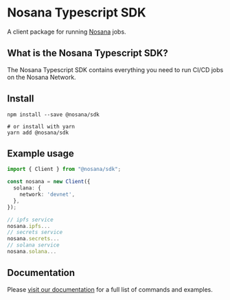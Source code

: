 # Nosana Typescript SDK

A client package for running [Nosana](https://nosana.io/) jobs.

## What is the Nosana Typescript SDK?

The Nosana Typescript SDK contains everything you need to run CI/CD jobs on the Nosana Network.

## Install

```shell
npm install --save @nosana/sdk

# or install with yarn
yarn add @nosana/sdk
```
## Example usage

```ts
import { Client } from "@nosana/sdk";

const nosana = new Client({
  solana: {
    network: 'devnet',
  },
});

// ipfs service
nosana.ipfs...
// secrets service
nosana.secrets...
// solana service
nosana.solana...
```

## Documentation

Please [visit our documentation](https://docs.nosana.io/) for a full list of commands and examples.